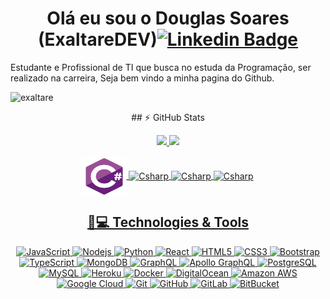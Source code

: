 # <div align="center"> Olá eu sou o Douglas Soares (ExaltareDEV)[![Linkedin Badge](https://img.shields.io/badge/-Douglas_Soares-blue?style=flat-square&logo=Linkedin&logoColor=white&link=https://www.linkedin.com/in/douglassoaresmoraes/)](https://www.linkedin.com/in/douglassoaresmoraes/) 
  
Estudante e Profissional de TI que busca no estuda da Programação, ser realizado na carreira, Seja bem vindo a minha pagina do Github.



<p align="left"><img src="https://komarev.com/ghpvc/?username=exaltare" alt="exaltare" /></p>

  <p> <div align="center">## ⚡ GitHub Stats </p>



  
<div align="center">
  <a href="https://github.com/exaltare">
  <img height="160em" src="https://github-readme-stats.vercel.app/api?username=exaltare&show_icons=true&theme=algolia&include_all_commits=true&count_private=true"/>
  <img height="160em" src="https://github-readme-stats.vercel.app/api/top-langs/?username=exaltare&layout=compact&langs_count=7&theme=algolia"/>
</ div >


<div style="display: inline_block"><br>
  <img align = "center" alt = "Csharp" height = "60" width = "70" src = "https://raw.githubusercontent.com/devicons/devicon/master/icons/csharp/csharp-original.svg"  >
    <img align = "center" alt = "Csharp" height = "60" width = "70" src = "https://camo.githubusercontent.com/2f1508606a38136580ebde098ddf581996b38aa2c554be84d9f0fb680c2bdff1/68747470733a2f2f63646e2e6a7364656c6976722e6e65742f67682f64657669636f6e732f64657669636f6e2f69636f6e732f646f746e6574636f72652f646f746e6574636f72652d6f726967696e616c2e737667"  >
<img align = "center" alt = "Csharp" height = "60" width = "70" src = "https://camo.githubusercontent.com/3d9e9e8ddf137171e681df3e755e7adda3687311ecfbe1a981cf029624119c06/68747470733a2f2f76697375616c73747564696f2e6d6963726f736f66742e636f6d2f77702d636f6e74656e742f75706c6f6164732f323031392f30362f4272616e6456697375616c53747564696f57696e323031392d332e737667"  >
  <img align = "center" alt = "Csharp" height = "60" width = "70" src = "https://camo.githubusercontent.com/5fa137d222dde7b69acd22c6572a065ce3656e6ffa1f5e88c1b5c7a935af3cc6/68747470733a2f2f63646e2e6a7364656c6976722e6e65742f67682f64657669636f6e732f64657669636f6e2f69636f6e732f7673636f64652f7673636f64652d6f726967696e616c2e737667"  >
  
  
  
  
  
## 🚀💻 Technologies & Tools

![JavaScript](https://img.shields.io/badge/-JavaScript-black?style=flat-square&logo=javascript)
![Nodejs](https://img.shields.io/badge/-Nodejs-black?style=flat-square&logo=Node.js)
![Python](https://img.shields.io/badge/-Python-black?style=flat-square&logo=Python)
![React](https://img.shields.io/badge/-React-black?style=flat-square&logo=react)
![HTML5](https://img.shields.io/badge/-HTML5-E34F26?style=flat-square&logo=html5&logoColor=white)
![CSS3](https://img.shields.io/badge/-CSS3-1572B6?style=flat-square&logo=css3)
![Bootstrap](https://img.shields.io/badge/-Bootstrap-563D7C?style=flat-square&logo=bootstrap)
![TypeScript](https://img.shields.io/badge/-TypeScript-007ACC?style=flat-square&logo=typescript)
![MongoDB](https://img.shields.io/badge/-MongoDB-black?style=flat-square&logo=mongodb)
![GraphQL](https://img.shields.io/badge/-GraphQL-E10098?style=flat-square&logo=graphql)
![Apollo GraphQL](https://img.shields.io/badge/-Apollo%20GraphQL-311C87?style=flat-square&logo=apollo-graphql)
![PostgreSQL](https://img.shields.io/badge/-PostgreSQL-336791?style=flat-square&logo=postgresql)
![MySQL](https://img.shields.io/badge/-MySQL-black?style=flat-square&logo=mysql)
![Heroku](https://img.shields.io/badge/-Heroku-430098?style=flat-square&logo=heroku)
![Docker](https://img.shields.io/badge/-Docker-black?style=flat-square&logo=docker)
![DigitalOcean](https://img.shields.io/badge/-Digital%20Ocean-darkblue?style=flat-square&logo=digitalocean)
![Amazon AWS](https://img.shields.io/badge/Amazon%20AWS-232F3E?style=flat-square&logo=amazon-aws)
![Google Cloud](https://img.shields.io/badge/Google%20Cloud-black?style=flat-square&logo=google-cloud)
![Git](https://img.shields.io/badge/-Git-black?style=flat-square&logo=git)
![GitHub](https://img.shields.io/badge/-GitHub-181717?style=flat-square&logo=github)
![GitLab](https://img.shields.io/badge/-GitLab-FCA121?style=flat-square&logo=gitlab)
![BitBucket](https://img.shields.io/badge/-BitBucket-darkblue?style=flat-square&logo=bitbucket)


  
  
